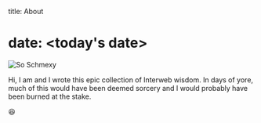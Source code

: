title: About
# date: <today's date>

![So Schmexy][android_photo]

Hi, I am <username> and I wrote this epic collection of Interweb
wisdom. In days of yore, much of this would have been deemed sorcery
and I would probably have been burned at the stake.

😆

[android_photo]: {static}/images/android.jpeg
